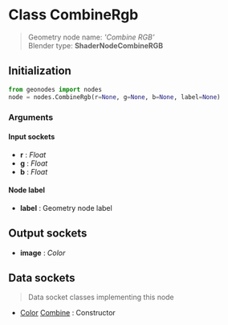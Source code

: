 
# Class CombineRgb

> Geometry node name: _'Combine RGB'_<br>Blender type:  **ShaderNodeCombineRGB**

## Initialization


```python
from geonodes import nodes
node = nodes.CombineRgb(r=None, g=None, b=None, label=None)
```


### Arguments


#### Input sockets



- **r** : _Float_
- **g** : _Float_
- **b** : _Float_



#### Node label



- **label** : Geometry node label



## Output sockets



- **image** : _Color_



## Data sockets

> Data socket classes implementing this node


- [Color](../sockets/Color.md) [Combine](../sockets/Color.md#combine) : Constructor


